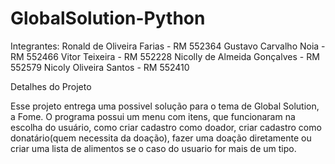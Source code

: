 # GlobalSolution-Python

Integrantes:
Ronald de Oliveira Farias - RM 552364
Gustavo Carvalho Noia - RM 552466
Vitor Teixeira - RM 552228
Nicolly de Almeida Gonçalves - RM 552579
Nicoly Oliveira Santos - RM 552410

Detalhes do Projeto

Esse projeto entrega uma possivel solução para o tema de Global Solution, a Fome. O programa possui um menu com itens, que funcionaram na escolha do usuário, como criar cadastro como doador, criar cadastro como donatário(quem necessita da doação), fazer uma doação diretamente ou criar uma lista de alimentos se o caso do usuario for mais de um tipo.
